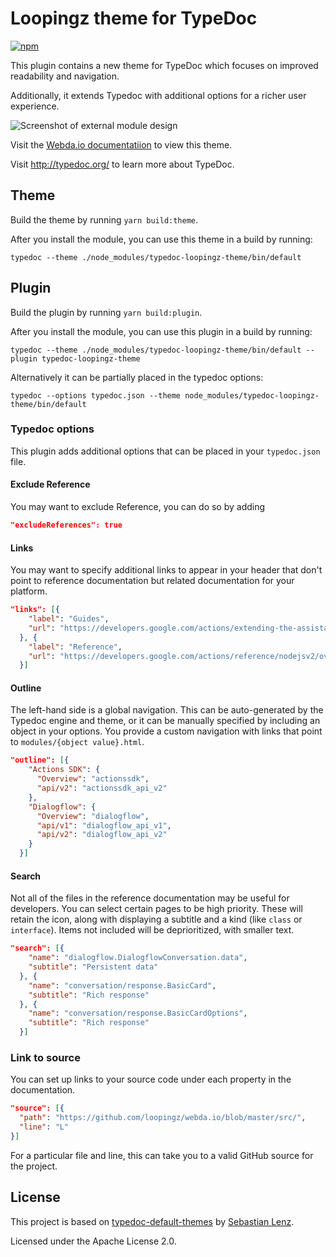 # Loopingz theme for TypeDoc

[![npm](https://img.shields.io/npm/v/typedoc-loopingz-theme.svg)](https://www.npmjs.com/package/typedoc-loopingz-theme)

This plugin contains a new theme for TypeDoc which focuses on improved readability and navigation.

Additionally, it extends Typedoc with additional options for a richer user experience.

![Screenshot of external module design](./resources/screenshot-dialogflow.png)

Visit the [Webda.io documentatiion](https://loopingz.github.io/webda.io)
to view this theme.

Visit http://typedoc.org/ to learn more about TypeDoc.

## Theme

Build the theme by running `yarn build:theme`.

After you install the module, you can use this theme in a build by running:

`typedoc --theme ./node_modules/typedoc-loopingz-theme/bin/default`

## Plugin

Build the plugin by running `yarn build:plugin`.

After you install the module, you can use this plugin in a build by running:

`typedoc --theme ./node_modules/typedoc-loopingz-theme/bin/default --plugin typedoc-loopingz-theme`

Alternatively it can be partially placed in the typedoc options:

`typedoc --options typedoc.json --theme node_modules/typedoc-loopingz-theme/bin/default`

### Typedoc options
This plugin adds additional options that can be placed in your `typedoc.json` file.

#### Exclude Reference
You may want to exclude Reference, you can do so by adding

```json
"excludeReferences": true
```

#### Links
You may want to specify additional links to appear in your header that don't point to
reference documentation but related documentation for your platform.

```json
"links": [{
    "label": "Guides",
    "url": "https://developers.google.com/actions/extending-the-assistant"
  }, {
    "label": "Reference",
    "url": "https://developers.google.com/actions/reference/nodejsv2/overview"
  }]
```

#### Outline
The left-hand side is a global navigation. This can be auto-generated by the Typedoc engine and
theme, or it can be manually specified by including an object in your options. You provide a custom
navigation with links that point to `modules/{object value}.html`.

```json
"outline": [{
    "Actions SDK": {
      "Overview": "actionssdk",
      "api/v2": "actionssdk_api_v2"
    },
    "Dialogflow": {
      "Overview": "dialogflow",
      "api/v1": "dialogflow_api_v1",
      "api/v2": "dialogflow_api_v2"
    }
  }]
```

#### Search
Not all of the files in the reference documentation may be useful for developers. You can select
certain pages to be high priority. These will retain the icon, along with displaying a subtitle and
a kind (like `class` or `interface`). Items not included will be deprioritized, with smaller text.

```json
"search": [{
    "name": "dialogflow.DialogflowConversation.data",
    "subtitle": "Persistent data"
  }, {
    "name": "conversation/response.BasicCard",
    "subtitle": "Rich response"
  }, {
    "name": "conversation/response.BasicCardOptions",
    "subtitle": "Rich response"
  }]
```

### Link to source
You can set up links to your source code under each property in the documentation.

```json
"source": [{
  "path": "https://github.com/loopingz/webda.io/blob/master/src/",
  "line": "L"
}]
```

For a particular file and line, this can take you to a valid GitHub source for the project.

## License

This project is based on [typedoc-default-themes](https://github.com/TypeStrong/typedoc-default-themes/) by
[Sebastian Lenz](http://www.sebastian-lenz.de).


Licensed under the Apache License 2.0.
